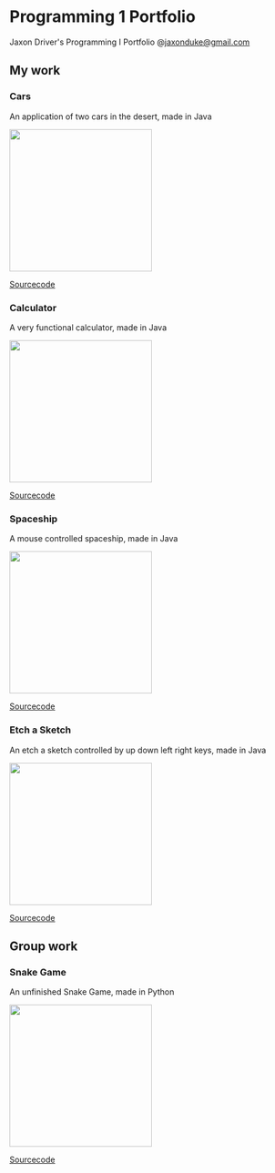 # Programming 1 Portfolio
Jaxon Driver's Programming I Portfolio @jaxonduke@gmail.com 

## My work

### Cars
An application of two cars in the desert, made in Java

<img src = "https://github.com/JaxonDriver/Programming1Portfolio/blob/master/Screen%20Shot%202018-04-10%20at%207.57.44%20AM.png" width = "250"/>

[Sourcecode](https://github.com/JaxonDriver/Programming1Portfolio/blob/master/Cars)

### Calculator
A very functional calculator, made in Java

<img src = "https://JaxonDriver.github.io/Programming1Portfolio/Screen%20Shot%202018-05-16%20at%207.23.27%20AM.png" width = "250"/>

[Sourcecode](https://github.com/JaxonDriver/Programming1Portfolio/blob/master/Calculator)

### Spaceship
A mouse controlled spaceship, made in Java

<img src = "https://github.com/JaxonDriver/Programming1Portfolio/blob/master/Screen%20Shot%202018-05-16%20at%207.53.51%20AM.png" width = "250"/>

[Sourcecode](https://github.com/JaxonDriver/Programming1Portfolio/blob/master/Spaceship)

### Etch a Sketch
An etch a sketch controlled by up down left right keys, made in Java

<img src = "https://github.com/JaxonDriver/Programming1Portfolio/blob/master/Screen%20Shot%202018-05-16%20at%207.28.54%20AM.png" width = "250"/>

[Sourcecode](https://github.com/JaxonDriver/Programming1Portfolio/blob/master/Etch%20a%20sketch)

## Group work

### Snake Game
An unfinished Snake Game, made in Python

<img src = "https://github.com/JaxonDriver/Programming1Portfolio/blob/master/Screen%20Shot%202018-05-16%20at%208.01.26%20AM.png" width = "250"/>

[Sourcecode](https://github.com/JaxonDriver/Programming1Portfolio/blob/master/group%20game%20syntax)

